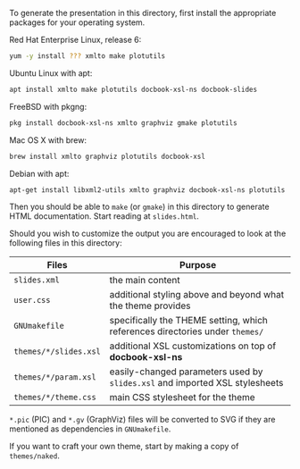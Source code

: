 To generate the presentation in this directory, first install the
appropriate packages for your operating system.

Red Hat Enterprise Linux, release 6:

```sh
yum -y install ??? xmlto make plotutils
```

Ubuntu Linux with apt:

```sh
apt install xmlto make plotutils docbook-xsl-ns docbook-slides
```
 
FreeBSD with pkgng:

```sh
pkg install docbook-xsl-ns xmlto graphviz gmake plotutils
```

Mac OS X with brew:

```sh
brew install xmlto graphviz plotutils docbook-xsl
```

Debian with apt:

```sh
apt-get install libxml2-utils xmlto graphviz docbook-xsl-ns plotutils
```

Then you should be able to `make` (or `gmake`) in this directory to
generate HTML documentation.  Start reading at `slides.html`.

Should you wish to customize the output you are encouraged to look
at the following files in this directory:

Files | Purpose
----- | -----
`slides.xml` | the main content
`user.css` | additional styling above and beyond what the theme provides
`GNUmakefile` | specifically the THEME setting, which references directories under `themes/`
`themes/*/slides.xsl` |  additional XSL customizations on top of **docbook-xsl-ns**
`themes/*/param.xsl` | easily-changed parameters used by `slides.xsl` and imported XSL stylesheets
`themes/*/theme.css` | main CSS stylesheet for the theme

`*.pic` (PIC) and `*.gv` (GraphViz) files will be converted to SVG
if they are mentioned as dependencies in `GNUmakefile`.

If you want to craft your own theme, start by making a copy of
`themes/naked`.
